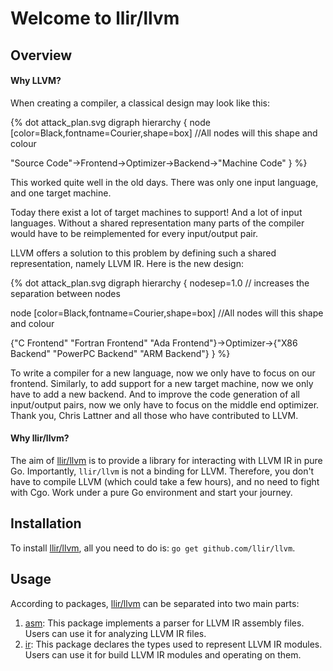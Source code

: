 # Welcome to llir/llvm

## Overview

#### Why LLVM?

When creating a compiler, a classical design may look like this:

{% dot attack_plan.svg
digraph hierarchy {
  node [color=Black,fontname=Courier,shape=box] //All nodes will this shape and colour

 "Source Code"->Frontend->Optimizer->Backend->"Machine Code"
}
%}

This worked quite well in the old days. There was only one input language, and one target machine.

Today there exist a lot of target machines to support! And a lot of input languages. Without a shared representation many parts of the compiler would have to be reimplemented for every input/output pair.

LLVM offers a solution to this problem by defining such a shared representation, namely LLVM IR. Here is the new design:

{% dot attack_plan.svg
digraph hierarchy {
  nodesep=1.0 // increases the separation between nodes

  node [color=Black,fontname=Courier,shape=box] //All nodes will this shape and colour

 {"C Frontend" "Fortran Frontend" "Ada Frontend"}->Optimizer->{"X86 Backend" "PowerPC Backend" "ARM Backend"}
}
%}

To write a compiler for a new language, now we only have to focus on our frontend. Similarly, to add support for a new target machine, now we only have to add a new backend. And to improve the code generation of all input/output pairs, now we only have to focus on the middle end optimizer. Thank you, Chris Lattner and all those who have contributed to LLVM.

#### Why llir/llvm?

The aim of [llir/llvm](https://github.com/llir/llvm) is to provide a library for interacting with LLVM IR in pure Go. Importantly, `llir/llvm` is not a binding for LLVM.
Therefore, you don't have to compile LLVM (which could take a few hours), and no need to fight with Cgo.
Work under a pure Go environment and start your journey.

## Installation

To install [llir/llvm](https://github.com/llir/llvm), all you need to do is: `go get github.com/llir/llvm`.

## Usage

According to packages, [llir/llvm](https://github.com/llir/llvm) can be separated into two main parts:

1. [asm](https://pkg.go.dev/github.com/llir/llvm/asm?tab=doc): This package implements a parser for LLVM IR assembly files. Users can use it for analyzing LLVM IR files.
2. [ir](https://pkg.go.dev/github.com/llir/llvm/ir?tab=doc): This package declares the types used to represent LLVM IR modules. Users can use it for build LLVM IR modules and operating on them.
